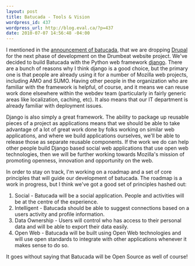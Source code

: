 ```yaml
--- 
layout: post
title: Batucada - Tools & Vision
wordpress_id: 437
wordpress_url: http://blog.eval.ca/?p=437
date: 2010-07-07 14:56:48 -04:00
---
```

I mentioned in the <a href="http://blog.eval.ca/2010/07/02/batucada-marching-towards-drumbeat-org-1-0/">announcement of batucada</a>, that we are dropping <a title="Drupal" href="http://drupal.org">Drupal</a> for the next phase of development on the Drumbeat website project. We've decided to build Batucada with the Python web framework <a title="Django" href="http://www.djangoproject.com/">django</a>. There are a bunch of reasons why I think django is a good choice, but the primary one is that people are already using it for a number of Mozilla web projects, including AMO and SUMO. Having other people in the organization who are familiar with the framework is helpful, of course, and it means we can reuse work done elsewhere within the webdev team (particularly in fairly generic areas like localization, caching, etc). It also means that our IT department is already familiar with deployment issues.

Django is also simply a great framework. The ability to package up reusable pieces of a project as applications means that we should be able to take advantage of a lot of great work done by folks working on similar web applications, and where we build applications ourselves, we'll be able to release those as separate reusable components. If the work we do can help other people build Django based social web applications that use open web technologies, then we will be further working towards Mozilla's mission of promoting openness, innovation and opportunity on the web.

In order to stay on track, I'm working on a roadmap and a set of core principles that will guide our development of batucada. The roadmap is a work in progress, but I think we've got a good set of principles hashed out:
<ol>
	<li>Social - Batucada will be a social application. People and activities will be at the centre of the experience.</li>
	<li>Intelligent - Batucada should be able to suggest connections based on a users activity and profile information.</li>
	<li>Data Ownership - Users will control who has access to their personal data and will be able to export their data easily.</li>
	<li>Open Web - Batucada will be built using Open Web technologies and will use open standards to integrate with other applications whenever it makes sense to do so.</li>
</ol>
It goes without saying that Batucada will be Open Source as well of course!
